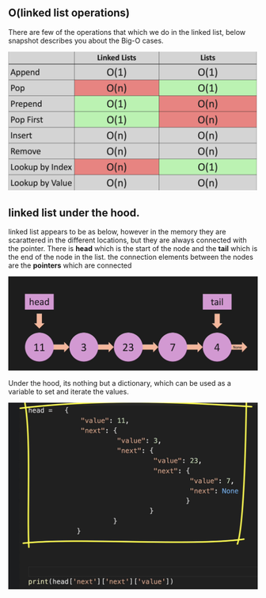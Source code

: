 ## O(linked list operations)

There are few of the operations that which we do in the linked list, below snapshot describes you about the Big-O cases. 

![linked_list](linked_list.png)

## linked list under the hood. 

linked list appears to be as below, however in the memory they are scarattered in the different locations, but they are always connected with the pointer. There is **head** which is the start of the node and the **tail** which is the end of the node in the list. the connection elements between the nodes are the **pointers** which are connected

![linked_list_basic_structure](linked_list_basic_structure.png)

Under the hood, its nothing but a dictionary, which can be used as a variable to set and iterate the values.  

![linked_list_underhood](linked_list_underhood.png)